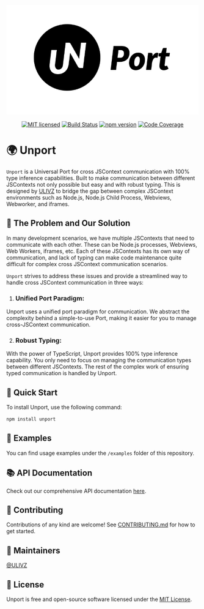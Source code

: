 <p align="center">
  <img alt="Unport Logo" src="./logo.png" width="600">
</p>

<div align="center">

[![MIT licensed][license-badge]][license-url]
[![Build Status][ci-badge]][ci-url]
[![npm version][npm-badge]][npm-url]
[![Code Coverage][code-coverage-badge]][code-coverage-url]

</div>

# 🌍 Unport

`Unport` is a Universal Port for cross JSContext communication with 100% type inference capabilities. Built to make communication between different JSContexts not only possible but easy and with robust typing. This is designed by [ULIVZ](https://github.com/ULIVZ) to bridge the gap between complex JSContext environments such as Node.js, Node.js Child Process, Webviews, Webworker, and iframes.

## 🚀 The Problem and Our Solution
In many development scenarios, we have multiple JSContexts that need to communicate with each other. These can be Node.js processes, Webviews, Web Workers, iframes, etc. Each of these JSContexts has its own way of communication, and lack of typing can make code maintenance quite difficult for complex cross JSContext communication scenarios.

`Unport` strives to address these issues and provide a streamlined way to handle cross JSContext communication in three ways:

1. ### Unified Port Paradigm:
Unport uses a unified port paradigm for communication. We abstract the complexity behind a simple-to-use Port, making it easier for you to manage cross-JSContext communication.

2. ### Robust Typing:
With the power of TypeScript, Unport provides 100% type inference capability. You only need to focus on managing the communication types between different JSContexts. The rest of the complex work of ensuring typed communication is handled by Unport.

## 🌈 Quick Start
To install Unport, use the following command:

```bash
npm install unport
```

## 🍕 Examples
 
You can find usage examples under the `/examples` folder of this repository.

## 📚 API Documentation

Check out our comprehensive API documentation [here](url-to-your-documentation).

## 👏 Contributing

Contributions of any kind are welcome! See [CONTRIBUTING.md](./CONTRIBUTING.md) for how to get started.

## 👥 Maintainers

[@ULIVZ](https://github.com/ULIVZ)

## 📜 License

Unport is free and open-source software licensed under the [MIT License](./LICENSE).

[license-badge]: https://img.shields.io/badge/license-MIT-blue.svg
[license-url]: ./LICENSE
[ci-badge]: https://github.com/ULIVZ/unport/actions/workflows/ci.yml/badge.svg
[ci-url]: https://github.com/ULIVZ/unport/actions/workflows/ci.yml
[npm-badge]: https://img.shields.io/npm/v/unport/latest?color=brightgreen
[npm-url]: https://www.npmjs.com/package/unport
[code-coverage-badge]: https://codecov.io/github/ULIVZ/unport/branch/main/graph/badge.svg
[code-coverage-url]: https://codecov.io/gh/ULIVZ/unport